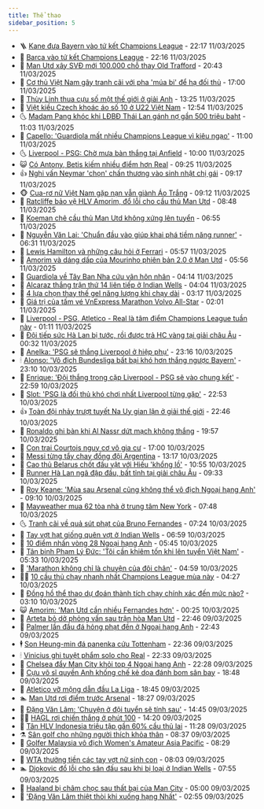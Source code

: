```yaml
---
title: Thể thao
sidebar_position: 5
---
```


<!-- vnexpress-the-thao:START -->
- 🪜 [Kane đưa Bayern vào tứ kết Champions League](https://vnexpress.net/kane-dua-bayern-vao-tu-ket-champions-league-4860106.html) - 22:17 11/03/2025
- 🦩 [Barca vào tứ kết Champions League](https://vnexpress.net/barca-vao-tu-ket-champions-league-4860103.html) - 22:16 11/03/2025
- 🧰 [Man Utd xây SVĐ mới 100.000 chỗ thay Old Trafford](https://vnexpress.net/man-utd-xay-svd-moi-100-000-cho-thay-old-trafford-4860097.html) - 20:43 11/03/2025
- 🤗 [Cơ thủ Việt Nam gây tranh cãi với pha &#39;múa bi&#39; để hạ đối thủ](https://vnexpress.net/co-thu-viet-nam-gay-tranh-cai-voi-pha-mua-bi-de-ha-doi-thu-4860060.html) - 17:00 11/03/2025
- 🥳 [Thùy Linh thua cựu số một thế giới ở giải Anh](https://vnexpress.net/thuy-linh-thua-cuu-so-mot-the-gioi-o-giai-anh-4860062.html) - 13:25 11/03/2025
- 🦣 [Việt kiều Czech khoác áo số 10 ở U22 Việt Nam](https://vnexpress.net/viet-kieu-czech-khoac-ao-so-10-o-u22-viet-nam-4860055.html) - 12:54 11/03/2025
- 🌜 [Madam Pang khóc khi LĐBĐ Thái Lan gánh nợ gần 500 triệu baht](https://vnexpress.net/madam-pang-khoc-khi-ldbd-thai-lan-ganh-no-gan-500-trieu-baht-4860037.html) - 11:03 11/03/2025
- 🫶 [Capello: &#39;Guardiola mất nhiều Champions League vì kiêu ngạo&#39;](https://vnexpress.net/capello-guardiola-mat-nhieu-champions-league-vi-kieu-ngao-4860006.html) - 11:00 11/03/2025
- 🌜 [Liverpool - PSG: Chờ mưa bàn thắng tại Anfield](https://vnexpress.net/liverpool-psg-cho-mua-ban-thang-tai-anfield-4859348.html) - 10:00 11/03/2025
- 😺 [Có Antony, Betis kiếm nhiều điểm hơn Real](https://vnexpress.net/co-antony-betis-kiem-nhieu-diem-hon-real-4859934.html) - 09:25 11/03/2025
- 👍 [Nghi vấn Neymar &#39;chọn&#39; chấn thương vào sinh nhật chị gái](https://vnexpress.net/nghi-van-neymar-chon-chan-thuong-vao-sinh-nhat-chi-gai-4859975.html) - 09:17 11/03/2025
- 🐵 [Cua-rơ nữ Việt Nam gặp nạn vẫn giành Áo Trắng](https://vnexpress.net/cua-ro-nu-viet-nam-gap-nan-van-gianh-ao-trang-4859943.html) - 09:12 11/03/2025
- 💫 [Ratcliffe bảo vệ HLV Amorim, đổ lỗi cho cầu thủ Man Utd](https://vnexpress.net/ratcliffe-bao-ve-hlv-amorim-do-loi-cho-cau-thu-man-utd-4859926.html) - 08:48 11/03/2025
- 🦆 [Koeman chê cầu thủ Man Utd không xứng lên tuyển](https://vnexpress.net/koeman-che-cau-thu-man-utd-khong-xung-len-tuyen-4859567.html) - 06:55 11/03/2025
- 🙉 [Nguyễn Văn Lai: &#39;Chuẩn đầu vào giúp khai phá tiềm năng runner&#39;](https://vnexpress.net/nguyen-van-lai-chuan-dau-vao-giup-khai-pha-tiem-nang-runner-4859605.html) - 06:31 11/03/2025
- 📝 [Lewis Hamilton và những câu hỏi ở Ferrari](https://vnexpress.net/lewis-hamilton-va-nhung-cau-hoi-o-ferrari-4859364.html) - 05:57 11/03/2025
- 💯 [Amorim và dáng dấp của Mourinho phiên bản 2.0 ở Man Utd](https://vnexpress.net/amorim-va-dang-dap-cua-mourinho-phien-ban-2-0-o-man-utd-4859232.html) - 05:56 11/03/2025
- 🌈 [Guardiola về Tây Ban Nha cứu vãn hôn nhân](https://vnexpress.net/guardiola-ve-tay-ban-nha-cuu-van-hon-nhan-4859466.html) - 04:14 11/03/2025
- 🦩 [Alcaraz thắng trận thứ 14 liên tiếp ở Indian Wells](https://vnexpress.net/alcaraz-thang-tran-thu-14-lien-tiep-o-indian-wells-4859592.html) - 04:04 11/03/2025
- 🐲 [4 lựa chọn thay thế gel năng lượng khi chạy dài](https://vnexpress.net/4-lua-chon-thay-the-gel-nang-luong-khi-chay-dai-4859189.html) - 03:17 11/03/2025
- 🌁 [Giá trị của tấm vé VnExpress Marathon Volvo All-Star](https://vnexpress.net/gia-tri-cua-tam-ve-vnexpress-marathon-volvo-all-star-4859288.html) - 02:01 11/03/2025
- 💯 [Liverpool - PSG, Atletico - Real là tâm điểm Champions League tuần này](https://vnexpress.net/liverpool-psg-atletico-real-la-tam-diem-champions-league-tuan-nay-4859323.html) - 01:11 11/03/2025
- 🌝 [Đội tiếp sức Hà Lan bị tước, rồi được trả HC vàng tại giải châu Âu](https://vnexpress.net/doi-tiep-suc-ha-lan-bi-tuoc-roi-duoc-tra-hc-vang-tai-giai-chau-au-4859382.html) - 00:32 11/03/2025
- 🤖 [Anelka: &#39;PSG sẽ thắng Liverpool ở hiệp phụ&#39;](https://vnexpress.net/anelka-psg-se-thang-liverpool-o-hiep-phu-4859378.html) - 23:16 10/03/2025
- 🕯 [Alonso: &#39;Vô địch Bundesliga bất bại khó hơn thắng ngược Bayern&#39;](https://vnexpress.net/alonso-vo-dich-bundesliga-bat-bai-kho-hon-thang-nguoc-bayern-4859374.html) - 23:10 10/03/2025
- 🧰 [Enrique: &#39;Đội thắng trong cặp Liverpool - PSG sẽ vào chung kết&#39;](https://vnexpress.net/enrique-doi-thang-trong-cap-liverpool-psg-se-vao-chung-ket-4859375.html) - 22:59 10/03/2025
- 🥳 [Slot: &#39;PSG là đối thủ khó chơi nhất Liverpool từng gặp&#39;](https://vnexpress.net/slot-psg-la-doi-thu-kho-choi-nhat-liverpool-tung-gap-4859373.html) - 22:53 10/03/2025
- 👍 [Toàn đội nhảy trượt tuyết Na Uy gian lận ở giải thế giới](https://vnexpress.net/toan-doi-nhay-truot-tuyet-na-uy-gian-lan-o-giai-the-gioi-4859370.html) - 22:46 10/03/2025
- 💪 [Ronaldo ghi bàn khi Al Nassr dứt mạch không thắng](https://vnexpress.net/ronaldo-ghi-ban-khi-al-nassr-dut-mach-khong-thang-4859371.html) - 19:57 10/03/2025
- 👹 [Con trai Courtois nguy cơ vô gia cư](https://vnexpress.net/con-trai-courtois-nguy-co-vo-gia-cu-4859328.html) - 17:00 10/03/2025
- 🧰 [Messi từng tẩy chay đồng đội Argentina](https://vnexpress.net/messi-tung-tay-chay-dong-doi-argentina-4859310.html) - 13:17 10/03/2025
- 🚀 [Cao thủ Belarus chốt đấu vật với Hiếu &#39;khổng lồ&#39;](https://vnexpress.net/cao-thu-belarus-chot-dau-vat-voi-hieu-khong-lo-4859290.html) - 10:55 10/03/2025
- 🎃 [Runner Hà Lan ngã đập đầu, bất tỉnh tại giải châu Âu](https://vnexpress.net/runner-ha-lan-nga-dap-dau-bat-tinh-tai-giai-chau-au-4859234.html) - 09:33 10/03/2025
- 🧰 [Roy Keane: &#39;Mùa sau Arsenal cũng không thể vô địch Ngoại hạng Anh&#39;](https://vnexpress.net/roy-keane-mua-sau-arsenal-cung-khong-the-vo-dich-ngoai-hang-anh-4859116.html) - 09:10 10/03/2025
- 👀 [Mayweather mua 62 tòa nhà ở trung tâm New York](https://vnexpress.net/mayweather-mua-62-toa-nha-o-trung-tam-new-york-4859143.html) - 07:48 10/03/2025
- 🌜 [Tranh cãi về quả sút phạt của Bruno Fernandes](https://vnexpress.net/tranh-cai-ve-qua-sut-phat-cua-bruno-fernandes-4859096.html) - 07:24 10/03/2025
- 🫶 [Tay vợt hạt giống quên vợt ở Indian Wells](https://vnexpress.net/tay-vot-hat-giong-quen-vot-o-indian-wells-4859103.html) - 06:59 10/03/2025
- 🦄 [10 điểm nhấn vòng 28 Ngoại hạng Anh](https://vnexpress.net/10-diem-nhan-vong-28-ngoai-hang-anh-4859052.html) - 05:45 10/03/2025
- 🥳 [Tân binh Phạm Lý Đức: &#39;Tôi cần khiêm tốn khi lên tuyển Việt Nam&#39;](https://vnexpress.net/tan-binh-pham-ly-duc-toi-can-khiem-ton-khi-len-tuyen-viet-nam-4858817.html) - 05:33 10/03/2025
- 🐲 [&#39;Marathon không chỉ là chuyện của đôi chân&#39;](https://vnexpress.net/marathon-khong-chi-la-chuyen-cua-doi-chan-4859057.html) - 04:59 10/03/2025
- 🧑‍🏫 [10 cầu thủ chạy nhanh nhất Champions League mùa này](https://vnexpress.net/10-cau-thu-chay-nhanh-nhat-champions-league-mua-nay-4858432.html) - 04:27 10/03/2025
- 🤔 [Đồng hồ thể thao dự đoán thành tích chạy chính xác đến mức nào?](https://vnexpress.net/dong-ho-the-thao-du-doan-thanh-tich-chay-chinh-xac-den-muc-nao-4858953.html) - 03:10 10/03/2025
- 😺 [Amorim: &#39;Man Utd cần nhiều Fernandes hơn&#39;](https://vnexpress.net/amorim-man-utd-can-nhieu-fernandes-hon-4858842.html) - 00:25 10/03/2025
- 💪 [Arteta bỏ dở phỏng vấn sau trận hòa Man Utd](https://vnexpress.net/arteta-bo-do-phong-van-sau-tran-hoa-man-utd-4858835.html) - 22:46 09/03/2025
- 💼 [Palmer lần đầu đá hỏng phạt đền ở Ngoại hạng Anh](https://vnexpress.net/palmer-lan-dau-da-hong-phat-den-o-ngoai-hang-anh-4858834.html) - 22:43 09/03/2025
- 🕴 [Son Heung-min đá panenka cứu Tottenham](https://vnexpress.net/son-heung-min-da-panenka-cuu-tottenham-4858833.html) - 22:36 09/03/2025
- 🕯 [Vinicius ghi tuyệt phẩm solo cho Real](https://vnexpress.net/vinicius-ghi-tuyet-pham-solo-cho-real-4858823.html) - 22:33 09/03/2025
- 📝 [Chelsea đẩy Man City khỏi top 4 Ngoại hạng Anh](https://vnexpress.net/chelsea-day-man-city-khoi-top-4-ngoai-hang-anh-4858831.html) - 22:28 09/03/2025
- 🧐 [Cựu võ sĩ quyền Anh khống chế kẻ dọa đánh bom sân bay](https://vnexpress.net/cuu-vo-si-quyen-anh-khong-che-ke-doa-danh-bom-san-bay-4858793.html) - 18:48 09/03/2025
- 🙉 [Atletico vỡ mộng dẫn đầu La Liga](https://vnexpress.net/atletico-vo-mong-dan-dau-la-liga-4858814.html) - 18:45 09/03/2025
- 🏊 [Man Utd rơi điểm trước Arsenal](https://vnexpress.net/man-utd-roi-diem-truoc-arsenal-4858826.html) - 18:27 09/03/2025
- 🌊 [Đặng Văn Lâm: &#39;Chuyện ở đội tuyển sẽ tính sau&#39;](https://vnexpress.net/dang-van-lam-chuyen-o-doi-tuyen-se-tinh-sau-4858795.html) - 14:45 09/03/2025
- 👨‍🏫 [HAGL rơi chiến thắng ở phút 100](https://vnexpress.net/hagl-roi-chien-thang-o-phut-100-4858792.html) - 14:20 09/03/2025
- 🥷 [Tân HLV Indonesia triệu tập gần 60% cầu thủ lai](https://vnexpress.net/tan-hlv-indonesia-trieu-tap-gan-60-cau-thu-lai-4858773.html) - 11:28 09/03/2025
- ⚗️ [Sân golf cho những người thích khỏa thân](https://vnexpress.net/san-golf-cho-nhung-nguoi-thich-khoa-than-4858711.html) - 08:37 09/03/2025
- 🌮 [Golfer Malaysia vô địch Women&#39;s Amateur Asia Pacific](https://vnexpress.net/golfer-malaysia-vo-dich-women-s-amateur-asia-pacific-4858733.html) - 08:29 09/03/2025
- 🤩 [WTA thưởng tiền các tay vợt nữ sinh con](https://vnexpress.net/wta-thuong-tien-cac-tay-vot-nu-sinh-con-4858651.html) - 08:03 09/03/2025
- 🏊 [Djokovic đổ lỗi cho sân đấu sau khi bị loại ở Indian Wells](https://vnexpress.net/djokovic-do-loi-cho-san-dau-sau-khi-bi-loai-o-indian-wells-4858665.html) - 07:55 09/03/2025
- 🐎 [Haaland bị châm chọc sau thất bại của Man City](https://vnexpress.net/haaland-bi-cham-choc-sau-that-bai-cua-man-city-4858603.html) - 05:00 09/03/2025
- 💫 [&#39;Đặng Văn Lâm thiệt thòi khi xuống hạng Nhất&#39;](https://vnexpress.net/dang-van-lam-thiet-thoi-khi-xuong-hang-nhat-4858014.html) - 02:55 09/03/2025<!-- vnexpress-the-thao:END -->
